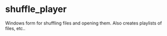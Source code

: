 # shuffle_player
Windows form for shuffling files and opening them. Also creates playlists of files, etc..
